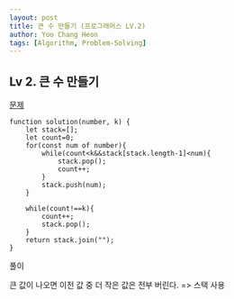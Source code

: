 ```yaml
---
layout: post
title: 큰 수 만들기 (프로그래머스 LV.2)
author: Yoo Chang Heon
tags: [Algorithm, Problem-Solving]
---
```


## Lv 2. 큰 수 만들기

[문제](https://programmers.co.kr/learn/courses/30/lessons/42883)

    function solution(number, k) {
        let stack=[];
        let count=0;
        for(const num of number){
            while(count<k&&stack[stack.length-1]<num){
                stack.pop();
                count++;
            }
            stack.push(num);
        }

        while(count!==k){
            count++;
            stack.pop();
        }
        return stack.join("");
    }

풀이

큰 값이 나오면 이전 값 중 더 작은 값은 전부 버린다. => 스택 사용
